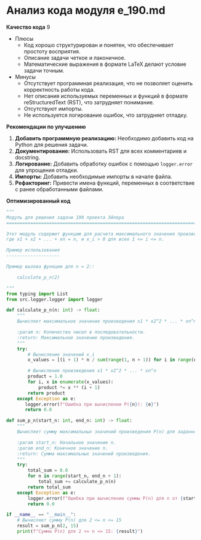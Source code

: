 # Анализ кода модуля e_190.md

**Качество кода**
9
-  Плюсы
    - Код хорошо структурирован и понятен, что обеспечивает простоту восприятия.
    - Описание задачи четкое и лаконичное.
    - Математические выражения в формате LaTeX делают условие задачи точным.
-  Минусы
    - Отсутствует программная реализация, что не позволяет оценить корректность работы кода.
    - Нет описания используемых переменных и функций в формате reStructuredText (RST), что затрудняет понимание.
    - Отсутствуют импорты.
    - Не используется логирование ошибок, что затрудняет отладку.

**Рекомендации по улучшению**

1.  **Добавить программную реализацию:** Необходимо добавить код на Python для решения задачи.
2.  **Документирование:** Использовать RST для всех комментариев и docstring.
3.  **Логирование:** Добавить обработку ошибок с помощью `logger.error` для упрощения отладки.
4.  **Импорты:** Добавить необходимые импорты в начале файла.
5.  **Рефакторинг:** Привести имена функций, переменных в соответствие с ранее обработанными файлами.

**Оптимизированный код**

```python
"""
Модуль для решения задачи 190 проекта Эйлера
=========================================================================================

Этот модуль содержит функцию для расчета максимального значения произведения x1 * x2^2 * ... * xn^n,
где x1 + x2 + ... + xn = n, и x_i > 0 для всех 1 <= i <= n.

Пример использования
--------------------

Пример вызова функции для n = 2::

    calculate_p_n(2)

"""
from typing import List
from src.logger.logger import logger

def calculate_p_n(n: int) -> float:
    """
    Вычисляет максимальное значение произведения x1 * x2^2 * ... * xn^n.

    :param n: Количество чисел в последовательности.
    :return: Максимальное значение произведения.
    """
    try:
        # Вычисление значений x_i
        x_values = [(i + 1) * n / sum(range(1, n + 1)) for i in range(n)]

        # Вычисление произведения x1 * x2^2 * ... * xn^n
        product = 1.0
        for i, x in enumerate(x_values):
            product *= x ** (i + 1)
        return product
    except Exception as e:
       logger.error(f"Ошибка при вычислении P({n}): {e}")
       return 0.0

def sum_p_n(start_n: int, end_n: int) -> float:
    """
    Вычисляет сумму максимальных значений произведения P(n) для заданного диапазона n.

    :param start_n: Начальное значение n.
    :param end_n: Конечное значение n.
    :return: Сумма максимальных значений произведения.
    """
    try:
        total_sum = 0.0
        for n in range(start_n, end_n + 1):
            total_sum += calculate_p_n(n)
        return total_sum
    except Exception as e:
        logger.error(f"Ошибка при вычислении суммы P(n) для n от {start_n} до {end_n}: {e}")
        return 0.0

if __name__ == "__main__":
    # Вычисляет сумму P(n) для 2 <= n <= 15
    result = sum_p_n(2, 15)
    print(f"Сумма P(n) для 2 <= n <= 15: {result}")
```